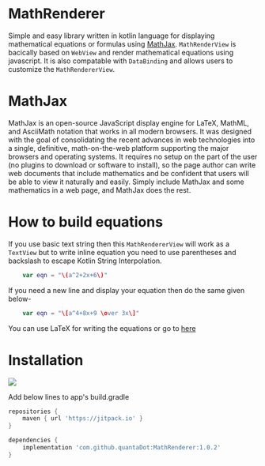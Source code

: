 # MathRenderer
Simple and easy library written in kotlin language for displaying mathematical equations or formulas using [MathJax](https://www.mathjax.org/). `MathRenderView` is bacically based on `WebView` and render mathematical equations using javascript. It is also compatable with `DataBinding` and allows users to customize the `MathRendererView`.

# MathJax
MathJax is an open-source JavaScript display engine for LaTeX, MathML, and AsciiMath notation that works in all modern browsers. It was designed with the goal of consolidating the recent advances in web technologies into a single, definitive, math-on-the-web platform supporting the major browsers and operating systems. It requires no setup on the part of the user (no plugins to download or software to install), so the page author can write web documents that include mathematics and be confident that users will be able to view it naturally and easily. Simply include MathJax and some mathematics in a web page, and MathJax does the rest.

# How to build equations
If you use basic text string then this `MathRendererView` will work as a `TextView` but to write inline equation you need to use parentheses and backslash to escape Kotlin String Interpolation.
```kotlin
	var eqn = "\(a^2+2x+6\)"
```
If you need a new line and display your equation then do the same given below-
```kotlin
	var eqn = "\[a^4+8x+9 \over 3x\]"
```
You can use LaTeX for writing the equations or go to [here](http://docs.mathjax.org/en/latest/basic/mathematics.html#putting-math-in-javascript-strings)

# Installation
[![](https://jitpack.io/v/quantaDot/MathRenderer.svg)](https://jitpack.io/#quantaDot/MathRenderer)

Add below lines to app's build.gradle

```groovy
repositories {
	maven { url 'https://jitpack.io' }
}
```
```groovy
dependencies {
	implementation 'com.github.quantaDot:MathRenderer:1.0.2'
}
```
